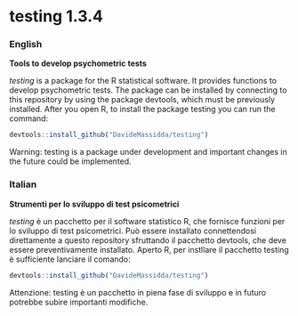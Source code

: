 testing 1.3.4
=============

### English
**Tools to develop psychometric tests**

_testing_ is a package for the R statistical software. It provides functions to develop psychometric tests. The package can be installed by connecting to this repository by using the package devtools, which must be previously installed.
After you open R, to install the package testing you can run the command:
```r
devtools::install_github("DavideMassidda/testing")
```
Warning: testing is a package under development and important changes in the future could be implemented.


### Italian
**Strumenti per lo sviluppo di test psicometrici**

_testing_ è un pacchetto per il software statistico R, che fornisce funzioni per lo sviluppo di test psicometrici. Può essere installato connettendosi direttamente a questo repository sfruttando il pacchetto devtools, che deve essere preventivamente installato.
Aperto R, per instllare il pacchetto testing è sufficiente lanciare il comando:
```r
devtools::install_github("DavideMassidda/testing")
```
Attenzione: testing è un pacchetto in piena fase di sviluppo e in futuro potrebbe subire importanti modifiche.
